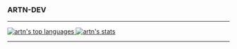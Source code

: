 ### ARTN-DEV

<!--
**artn-dev/artn-dev** is a ✨ _special_ ✨ repository because its `README.md` (this file) appears on your GitHub profile.

Here are some ideas to get you started:

- 🔭 I’m currently working on ...
- 🌱 I’m currently learning ...
- 👯 I’m looking to collaborate on ...
- 🤔 I’m looking for help with ...
- 💬 Ask me about ...
- 📫 How to reach me: ...
- 😄 Pronouns: ...
- ⚡ Fun fact: ...
-->

- - - - -

<a href="https://github.com/anuraghazra/github-readme-stats" align="left" >
    <img src="https://github-readme-stats.vercel.app/api/top-langs/?username=artn-dev&theme=tokyonight" alt="artn's top languages">
</a>

<a href="https://github.com/anuraghazra/github-readme-stats" align="right">
    <img src="https://github-readme-stats.vercel.app/api?username=artn-dev&count_private=true&show_icons=true&theme=tokyonight" alt="artn's stats">
</a>

- - - - -